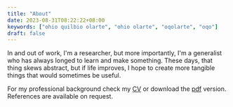 ```yaml
---
title: "About"
date: 2023-08-31T08:22:22+08:00
keywords: ["ohio quilbio olarte", "ohio olarte", "oqolarte", "oqo"]
draft: false
---
```


In and out of work, I'm a researcher,
but more importantly,
I'm a generalist who has always longed to learn and make something.
These days, that thing skews abstract,
but if life improves,
I hope to create more tangible things that would sometimes be useful.

For my professional background
check my [CV](/cv) or download the [pdf](/cv.pdf) version.
References are available on request.
